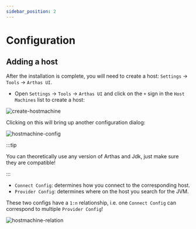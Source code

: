 ```yaml
---
sidebar_position: 2
---
```


# Configuration

## Adding a host

After the installation is complete, you will need to create a host: `Settings` -> `Tools` -> `Arthas UI`.

- Open `Settings` -> `Tools` -> `Arthas UI` and click on the `+` sign in the `Host Machines` list to create a host:

![create-hostmachine](/img/intro/create-hostmachine.png)

Clicking on this will bring up another configuration dialog:

![hostmachine-config](/img/intro/hostmachine-config.png)

:::tip

You can theoretically use any version of Arthas and Jdk, just make sure they are compatible!

:::

- `Connect Config`: determines how you connect to the corresponding host.
- `Provider Config`: determines where on the host you search for the JVM.

These two configs have a `1:n` relationship, i.e. one `Connect Config` can correspond to multiple `Provider Config`!


![hostmachine-relation](/img/intro/hostmachine-relation.png)


